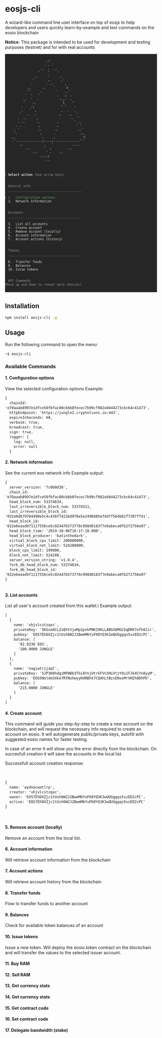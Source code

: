 # eosjs-cli
A wizard-like command line user interface on top of eosjs 
to help developers and users quickly learn-by-example and test commands on the eosio blockchain


**Notice**: This package is intended to be used for development and testing purposes (testnet) and for with real accounts

![preview](static/menu_preview.png?raw=true "Preview")

## Installation

```bash
npm install eosjs-cli -g
```

## Usage
Run the following command to open the menu:
```bash
~$ eosjs-cli
```


### Available Commands

#### 1. Configuration options
View the selected configuration options
Example:

```
{
  chainId: 'e70aaab8997e1dfce58fbfac80cbbb8fecec7b99cf982a9444273cbc64c41473',
  httpEndpoint: 'https://jungle2.cryptolions.io:443',
  expireInSeconds: 60,
  verbose: true,
  broadcast: true,
  sign: true,
  logger: {
    log: null,
    error: null
  }

```

#### 2. Network information
See the current eos network info
Example output:

```
{
  server_version: '7c0b0d38',
  chain_id: 'e70aaab8997e1dfce58fbfac80cbbb8fecec7b99cf982a9444273cbc64c41473',
  head_block_num: 53374634,
  last_irreversible_block_num: 53374311,
  last_irreversible_block_id: '032e6d679704490e5c4c436f7421bd976e5e2496885efdd7f564b62f7397ff41',
  head_block_id: '032e6eaad971117556ce5c02447b573770c998d0183f7e9abeca0fb2f2756e07',
  head_block_time: '2019-10-06T16:17:18.000',
  head_block_producer: 'batinthedark',
  virtual_block_cpu_limit: 200000000,
  virtual_block_net_limit: 524288000,
  block_cpu_limit: 199900,
  block_net_limit: 524288,
  server_version_string: 'v1.8.4',
  fork_db_head_block_num: 53374634,
  fork_db_head_block_id: '032e6eaad971117556ce5c02447b573770c998d0183f7e9abeca0fb2f2756e07'
}


```

#### 3. List accounts
List all user's account created from this wallet.l
Example output:

```
[
  {
    name: 'xhjvlcstzqxc',
    privateKey: '5KGcm4CLZxQhtVjwMp2pnhPNK29KLLABGX8MGCbqDMX7efh8Jir',
    pubkey: 'EOS7EhDXZjc1tUsh6W2J2BwmM6YuFK8YQ3K3wQUGggqs5vzED2cPC',
    balance: [
      '92.9230 EOS',
      '100.0000 JUNGLE'
    ]
  },
  {
    name: 'nagiwtrijaql',
    privateKey: '5JP3H4hdgiMFWBb3Tbi8YnjUtrkFVn3HiVtzY9u1FJk4CYn8yyM',
    pubkey: 'EOS5NotdeSXke7RTNohwyyHdRBhk7CQAhLtBzsENsoMrVKEh8DhPU',
    balance: [
      '215.0000 JUNGLE'
    ]
  }
]

```

#### 4. Create account
This command will guide you step-by-step to create a new account on the blockchain,
and will request the necessary info required to create an account on eosio.
It will autogenerate public/private keys, autofill with suggested eosio names for 
faster testing.


In case of an error it will show you the error directly from the blockchain.
On succesfull creation it will save the accounts in the local list.

Successfull account creation response:
```


{
  name: 'wydnacwatlrp',
  creator: 'xhjvlcstzqxc',
  owner: 'EOS7EhDXZjc1tUsh6W2J2BwmM6YuFK8YQ3K3wQUGggqs5vzED2cPC',
  active: 'EOS7EhDXZjc1tUsh6W2J2BwmM6YuFK8YQ3K3wQUGggqs5vzED2cPC'
}



```

#### 5. Remove account (locally)
Remove an account from the local list.

#### 6. Account information
Will retrieve account information from the blockchain 

#### 7. Account actions
Will retrieve account history from the blockchain

#### 8. Transfer funds
Flow to transfer funds to another account

#### 9. Balances
Check for available token balances of an account

#### 10. Issue tokens
Issue a new token. Will deploy the eosio.token contract on the blockchain and will transfer the 
values to the selected issuer account.

#### 11. Buy RAM

#### 12. Sell RAM

#### 13. Get currency stats

#### 14. Get currency stats

#### 15. Get contract code

#### 16. Set contract code

#### 17. Delegate bandwidth (stake)

